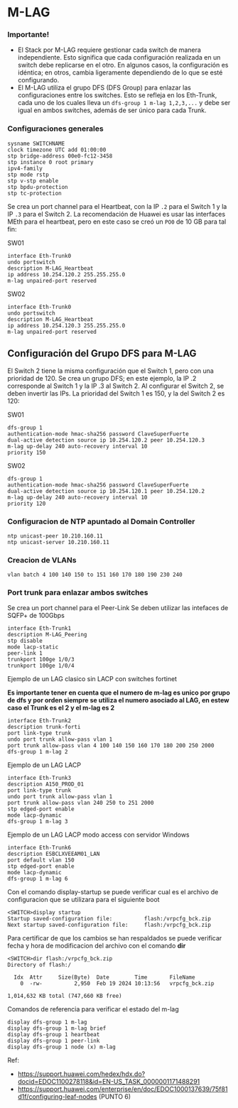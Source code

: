 # M-LAG

### Importante!
- El Stack por M-LAG requiere gestionar cada switch de manera independiente. Esto significa que cada configuración realizada en un switch debe replicarse en el otro. En algunos casos, la configuración es idéntica; en otros, cambia ligeramente dependiendo de lo que se esté configurando.
- El M-LAG utiliza el grupo DFS (DFS Group) para enlazar las configuraciones entre los switches. Esto se refleja en los Eth-Trunk, cada uno de los cuales lleva un `dfs-group 1 m-lag 1,2,3,...` y debe ser igual en ambos switches, además de ser único para cada Trunk.

### Configuraciones generales
```
sysname SWITCHNAME
clock timezone UTC add 01:00:00
stp bridge-address 00e0-fc12-3458
stp instance 0 root primary
ipv4-family
stp mode rstp
stp v-stp enable
stp bpdu-protection
stp tc-protection
```
Se crea un port channel para el Heartbeat, con la IP `.2` para el Switch 1 y la IP `.3` para el Switch 2.
La recomendación de Huawei es usar las interfaces MEth para el heartbeat, pero en este caso se creó un `PO0` de 10 GB para tal fin:

SW01
```
interface Eth-Trunk0
undo portswitch
description M-LAG_Heartbeat
ip address 10.254.120.2 255.255.255.0
m-lag unpaired-port reserved
```
SW02
```
interface Eth-Trunk0
undo portswitch
description M-LAG_Heartbeat
ip address 10.254.120.3 255.255.255.0
m-lag unpaired-port reserved
```
## Configuración del Grupo DFS para M-LAG
El Switch 2 tiene la misma configuración que el Switch 1, pero con una prioridad de 120. Se crea un grupo DFS; en este ejemplo, la IP .2 corresponde al Switch 1 y la IP .3 al Switch 2. Al configurar el Switch 2, se deben invertir las IPs.
La prioridad del Switch 1 es 150, y la del Switch 2 es 120:

SW01
```
dfs-group 1
authentication-mode hmac-sha256 password ClaveSuperFuerte
dual-active detection source ip 10.254.120.2 peer 10.254.120.3
m-lag up-delay 240 auto-recovery interval 10
priority 150
```
SW02
```
dfs-group 1
authentication-mode hmac-sha256 password ClaveSuperFuerte
dual-active detection source ip 10.254.120.1 peer 10.254.120.2
m-lag up-delay 240 auto-recovery interval 10
priority 120
```
### Configuracion de NTP apuntado al Domain Controller
```
ntp unicast-peer 10.210.160.11
ntp unicast-server 10.210.160.11
```
### Creacion de VLANs
```
vlan batch 4 100 140 150 to 151 160 170 180 190 230 240
```
### Port trunk para enlazar ambos switches

Se crea un port channel para el Peer-Link
Se deben utilizar las intefaces de SQFP+ de 100Gbps
```
interface Eth-Trunk1
description M-LAG_Peering
stp disable
mode lacp-static
peer-link 1
trunkport 100ge 1/0/3
trunkport 100ge 1/0/4
```
Ejemplo de un LAG clasico sin LACP con switches fortinet

**Es importante tener en cuenta que el numero de m-lag es unico por grupo de dfs y por orden siempre se utiliza el numero asociado al LAG, en estew caso el Trunk es el 2 y el m-lag es 2**
```
interface Eth-Trunk2
description trunk-forti
port link-type trunk
undo port trunk allow-pass vlan 1
port trunk allow-pass vlan 4 100 140 150 160 170 180 200 250 2000
dfs-group 1 m-lag 2
```
Ejemplo de un LAG LACP
```
interface Eth-Trunk3
description A150_PROD_01
port link-type trunk
undo port trunk allow-pass vlan 1
port trunk allow-pass vlan 240 250 to 251 2000
stp edged-port enable
mode lacp-dynamic
dfs-group 1 m-lag 3
```
Ejemplo de un LAG LACP modo access con servidor Windows
```
interface Eth-Trunk6
description ESBCLXVEEAM01_LAN
port default vlan 150
stp edged-port enable
mode lacp-dynamic
dfs-group 1 m-lag 6
```
Con el comando display-startup se puede verificar cual es el archivo de configuracion que se utilizara para el siguiente boot
```
<SWITCH>display startup
Startup saved-configuration file:          flash:/vrpcfg_bck.zip
Next startup saved-configuration file:     flash:/vrpcfg_bck.zip
```
Para certificar de que los cambios se han respaldados se puede verificar fecha y hora de modificacion del archivo con el comando **dir**
```
<SWITCH>dir flash:/vrpcfg_bck.zip
Directory of flash:/

  Idx  Attr     Size(Byte)  Date        Time       FileName
    0  -rw-          2,950  Feb 19 2024 10:13:56   vrpcfg_bck.zip

1,014,632 KB total (747,660 KB free)
```
Comandos de referencia para verificar el estado del m-lag
```
display dfs-group 1 m-lag
display dfs-group 1 m-lag brief
display dfs-group 1 heartbeat
display dfs-group 1 peer-link
display dfs-group 1 node (x) m-lag
```

Ref:
- https://support.huawei.com/hedex/hdx.do?docid=EDOC1100278118&id=EN-US_TASK_0000001171488291
- https://support.huawei.com/enterprise/en/doc/EDOC1000137639/75f81d1f/configuring-leaf-nodes (PUNTO 6)
